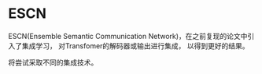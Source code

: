 # ESCN
ESCN(Ensemble Semantic Communication Network)，在之前复现的论文中引入了集成学习，
对Transfomer的解码器或输出进行集成， 以得到更好的结果。  

将尝试采取不同的集成技术。
